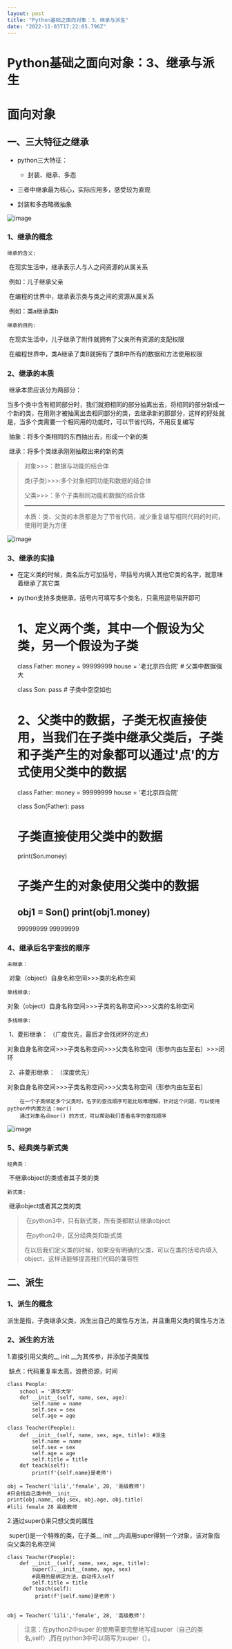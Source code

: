 ```yaml
---
layout: post
title: "Python基础之面向对象：3、继承与派生"
date: "2022-11-03T17:22:05.796Z"
---
```

Python基础之面向对象：3、继承与派生
=====================

面向对象
====

一、三大特征之继承
---------

*   python三大特征：
    
    *   封装、继承、多态
*   三者中继承最为核心，实际应用多，感受较为直观
    
*   封装和多态略微抽象
    

![image](https://img2022.cnblogs.com/blog/2987296/202211/2987296-20221103171703427-221733934.png)

### 1、继承的概念

`继承的含义:`

​ 在现实生活中，继承表示人与人之间资源的从属关系

​ 例如：儿子继承父亲

​ 在编程的世界中，继承表示类与类之间的资源从属关系

​ 例如：类a继承类b

`继承的目的:`

​ 在现实生活中，儿子继承了附件就拥有了父亲所有资源的支配权限

​ 在编程世界中，类A继承了类B就拥有了类B中所有的数据和方法使用权限

### 2、继承的本质

​ 继承本质应该分为两部分：

​ 当多个类中含有相同部分时，我们就把相同的部分抽离出去，将相同的部分新成一个新的类，在用刚才被抽离出去相同部分的类，去继承新的那部分，这样的好处就是，当多个类需要一个相同用的功能时，可以节省代码，不用反复编写

​ 抽象：将多个类相同的东西抽出去，形成一个新的类

​ 继承：将多个类继承刚刚抽取出来的新的类

> 对象>>>：数据与功能的结合体
> 
> 类(子类)>>>:多个对象相同功能和数据的结合体
> 
> 父类>>>：多个子类相同功能和数据的结合体
> 
> * * *
> 
> 本质：类、父类的本质都是为了节省代码，减少重复编写相同代码的时间，使用时更为方便

![image](https://img2022.cnblogs.com/blog/2987296/202211/2987296-20221103171722879-1897851230.png)

### 3、继承的实操

*   在定义类的时候，类名后方可加括号，早括号内填入其他它类的名字，就意味着继承了其它类
    
*   python支持多类继承，括号内可填写多个类名，只需用逗号隔开即可
    

    # 1、定义两个类，其中一个假设为父类，另一个假设为子类
    class Father: 
        money = 99999999
        house = '老北京四合院'  # 父类中数据强大
    
    class Son:
        pass  # 子类中空空如也
    
    
    # 2、父类中的数据，子类无权直接使用，当我们在子类中继承父类后，子类和子类产生的对象都可以通过'点'的方式使用父类中的数据
    class Father:
        money = 99999999
        house = '老北京四合院'
    
    
    class Son(Father):
        pass
    
    # 子类直接使用父类中的数据
    print(Son.money)
    # 子类产生的对象使用父类中的数据
    obj1 = Son()
    print(obj1.money)
    ------------------------------------------------------------------------------------
    99999999
    99999999
    

### 4、继承后名字查找的顺序

`未继承：`

​ 对象（object）自身名称空间>>>类的名称空间

`单线继承:`

​ 对象（object）自身名称空间>>>子类的名称空间>>>父类的名称空间

`多线继承:`

​ 1、菱形继承： （广度优先，最后才会找闭环的定点）

​ 对象自身名称空间>>>子类名称空间>>>父类名称空间（形参内由左至右）>>>闭环

​ 2、非菱形继承： （深度优先）

​ 对象自身名称空间>>>子类名称空间>>>父类名称空间（形参内由左至右）

    	在一个子类绑定多个父类时，名字的查找顺序可能比较难理解，针对这个问题，可以使用python中内置方法：mor()   
    	通过对象名点mor() 的方式，可以帮助我们查看名字的查找顺序
    

![image](https://img2022.cnblogs.com/blog/2987296/202211/2987296-20221103171745805-1895490715.png)

### 5、经典类与新式类

`经典类：`

​ 不继承object的类或者其子类的类

`新式类:`

​ 继承object或者其之类的类

> ​ 在python3中，只有新式类，所有类都默认继承object
> 
> ​ 在python2中，区分经典类和新式类
> 
> 在以后我们定义类的时候，如果没有明确的父类，可以在类的括号内填入object，这样话能够提高我们代码的兼容性

二、派生
----

### 1、派生的概念

​ 派生是指，子类继承父类，派生出自己的属性与方法，并且重用父类的属性与方法

### 2、派生的方法

1.直接引用父类的\_\_ init \_\_为其传参，并添加子类属性

​ 缺点：代码重复率太高，浪费资源，时间

    class People:
        school = '清华大学'
        def __init__(self, name, sex, age):
            self.name = name
            self.sex = sex
            self.age = age
    
    class Teacher(People):
        def __init__(self, name, sex, age, title): #派生
            self.name = name
            self.sex = sex
            self.age = age
            self.title = title
        def teach(self):
            print(f'{self.name}是老师')
    
    obj = Teacher('lili','female', 28, '高级教师') 
    #只会找自己类中的__init__
    print(obj.name, obj.sex, obj.age, obj.title)  
    #lili female 28 高级教师
    

2.通过super()来只想父类的属性

​ super()是一个特殊的类，在子类\_\_ init \_\_内调用super得到一个对象，该对象指向父类的名称空间

    class Teacher(People):
        def __init__(self, name, sex, age, title):
            super().__init__(name, age, sex)
            #调用的是绑定方法，自动传入self
            self.title = title
    	 def teach(self):
             print(f'{self.name}是老师')
                
                
    obj = Teacher('lili','female', 28, '高级教师') 
    

> 注意：在python2中super 的使用需要完整地写成super（自己的类名,self）,而在python3中可以简写为super（）。